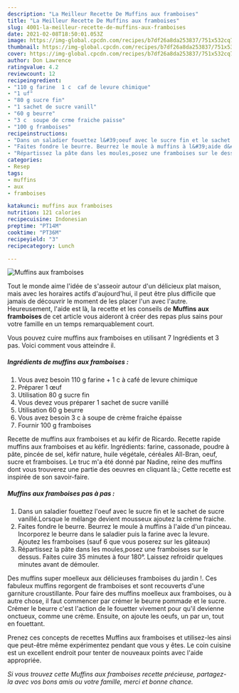 ```yaml
---
description: "La Meilleur Recette De Muffins aux framboises"
title: "La Meilleur Recette De Muffins aux framboises"
slug: 4001-la-meilleur-recette-de-muffins-aux-framboises
date: 2021-02-08T18:50:01.053Z
image: https://img-global.cpcdn.com/recipes/b7df26a8da253837/751x532cq70/muffins-aux-framboises-photo-principale-de-la-recette.jpg
thumbnail: https://img-global.cpcdn.com/recipes/b7df26a8da253837/751x532cq70/muffins-aux-framboises-photo-principale-de-la-recette.jpg
cover: https://img-global.cpcdn.com/recipes/b7df26a8da253837/751x532cq70/muffins-aux-framboises-photo-principale-de-la-recette.jpg
author: Don Lawrence
ratingvalue: 4.2
reviewcount: 12
recipeingredient:
- "110 g farine  1 c  caf de levure chimique"
- "1 uf"
- "80 g sucre fin"
- "1 sachet de sucre vanill"
- "60 g beurre"
- "3 c  soupe de crme fraiche paisse"
- "100 g framboises"
recipeinstructions:
- "Dans un saladier fouettez l&#39;oeuf avec le sucre fin et le sachet de sucre vanillé.Lorsque le mélange devient mousseux ajoutez la crème fraiche."
- "Faites fondre le beurre. Beurrez le moule à muffins à l&#39;aide d&#39;un pinceau. Incorporez le beurre dans le saladier puis la farine avec la levure. Ajoutez les framboises (sauf 6 que vous poserez sur les gâteaux)"
- "Répartissez la pâte dans les moules,posez une framboises sur le dessus. Faites cuire 35 minutes à four 180°. Laissez refroidir quelques minutes avant de démouler."
categories:
- Resep
tags:
- muffins
- aux
- framboises

katakunci: muffins aux framboises 
nutrition: 121 calories
recipecuisine: Indonesian
preptime: "PT14M"
cooktime: "PT36M"
recipeyield: "3"
recipecategory: Lunch

---
```



![Muffins aux framboises](https://img-global.cpcdn.com/recipes/b7df26a8da253837/751x532cq70/muffins-aux-framboises-photo-principale-de-la-recette.jpg)

Tout le monde aime l'idée de s'asseoir autour d'un délicieux plat maison, mais avec les horaires actifs d'aujourd'hui, il peut être plus difficile que jamais de découvrir le moment de les placer l'un avec l'autre. Heureusement, l'aide est là, la recette et les conseils de <strong> Muffins aux framboises </strong> de cet article vous aideront à créer des repas plus sains pour votre famille en un temps remarquablement court.

<!--inarticleads1-->

Vous pouvez cuire muffins aux framboises en utilisant 7 Ingrédients et 3 pas. Voici comment vous atteindre il.

##### Ingrédients de muffins aux framboises :

1. Vous avez besoin 110 g farine + 1 c à café de levure chimique
1. Préparer 1 œuf
1. Utilisation 80 g sucre fin
1. Vous devez vous préparer 1 sachet de sucre vanillé
1. Utilisation 60 g beurre
1. Vous avez besoin 3 c à soupe de crème fraiche épaisse
1. Fournir 100 g framboises


Recette de muffins aux framboises et au kéfir de Ricardo. Recette rapide muffins aux framboises et au kéfir. Ingrédients: farine, cassonade, poudre à pâte, pincée de sel, kéfir nature, huile végétale, céréales All-Bran, oeuf, sucre et framboises. Le truc m&#39;a été donné par Nadine, reine des muffins dont vous trouverez une partie des oeuvres en cliquant là.; Cette recette est inspirée de son savoir-faire. 

<!--inarticleads2-->

##### Muffins aux framboises pas à pas :

1. Dans un saladier fouettez l&#39;oeuf avec le sucre fin et le sachet de sucre vanillé.Lorsque le mélange devient mousseux ajoutez la crème fraiche.
1. Faites fondre le beurre. Beurrez le moule à muffins à l&#39;aide d&#39;un pinceau. Incorporez le beurre dans le saladier puis la farine avec la levure. Ajoutez les framboises (sauf 6 que vous poserez sur les gâteaux)
1. Répartissez la pâte dans les moules,posez une framboises sur le dessus. Faites cuire 35 minutes à four 180°. Laissez refroidir quelques minutes avant de démouler.


Des muffins super moelleux aux délicieuses framboises du jardin !. Ces fabuleux muffins regorgent de framboises et sont recouverts d&#39;une garniture croustillante. Pour faire des muffins moelleux aux framboises, ou à autre chose, il faut commencer par crémer le beurre pommade et le sucre. Crémer le beurre c&#39;est l&#39;action de le fouetter vivement pour qu&#39;il devienne onctueux, comme une crème. Ensuite, on ajoute les oeufs, un par un, tout en fouettant. 

<!--inarticleads1-->

<p>
Prenez ces concepts de recettes Muffins aux framboises et utilisez-les ainsi que peut-être même expérimentez pendant que vous y êtes. Le coin cuisine est un excellent endroit pour tenter de nouveaux points avec l'aide appropriée.
</p>

<p>
<i>Si vous trouvez cette Muffins aux framboises recette précieuse, partagez-la avec vos bons amis ou votre famille, merci et bonne chance.</i>
</p>

